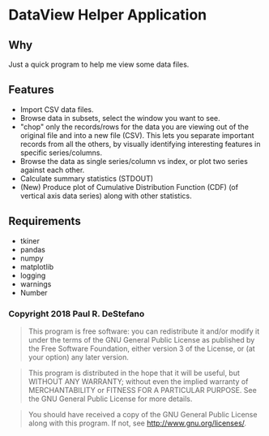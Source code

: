 # DataView Helper Application

Why
--------------
Just a quick program to help me view some data files.

Features
--------
- Import CSV data files.
- Browse data in subsets, select the window you want to see.
- "chop" only the records/rows for the data you are viewing out of the
  original file and into a new file (CSV).  This lets you separate important
  records from all the others, by visually identifying interesting features in
  specific series/columns.
- Browse the data as single series/column vs index, or plot two series against
  each other.
- Calculate summary statistics (STDOUT)
- (New) Produce plot of Cumulative Distribution Function (CDF) (of vertical
  axis data series) along with other statistics.

Requirements
-----------
- tkiner
- pandas
- numpy
- matplotlib
- logging
- warnings
- Number

### Copyright 2018 Paul R. DeStefano
>   This program is free software: you can redistribute it and/or modify
>   it under the terms of the GNU General Public License as published by
>   the Free Software Foundation, either version 3 of the License, or
>   (at your option) any later version.

>   This program is distributed in the hope that it will be useful,
>   but WITHOUT ANY WARRANTY; without even the implied warranty of
>   MERCHANTABILITY or FITNESS FOR A PARTICULAR PURPOSE.  See the
>   GNU General Public License for more details.

>   You should have received a copy of the GNU General Public License
>   along with this program.  If not, see <http://www.gnu.org/licenses/>.
